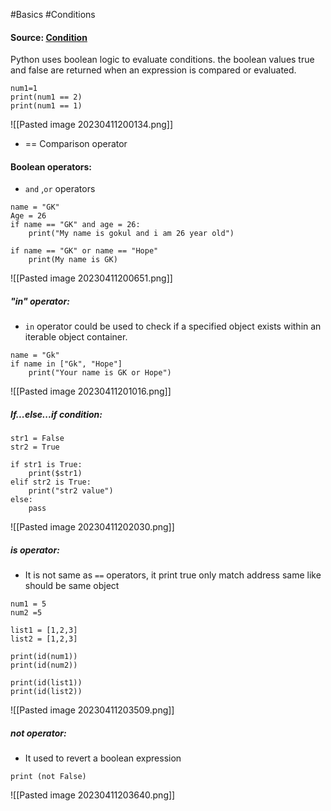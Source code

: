 #Basics #Conditions

#### Source: [Condition](https://www.learnpython.org/en/Conditions)

Python uses boolean logic to evaluate conditions. the boolean values true and false are returned when an expression is compared or evaluated.

```
num1=1
print(num1 == 2)
print(num1 == 1)
```
![[Pasted image 20230411200134.png]]

* == Comparison operator

#### Boolean operators:

* `and` ,`or` operators

```
name = "GK"
Age = 26
if name == "GK" and age = 26:
    print("My name is gokul and i am 26 year old")

if name == "GK" or name == "Hope"
    print(My name is GK)
```

![[Pasted image 20230411200651.png]]

##### "in" operator:
* `in` operator could be used to check if a specified object exists within an iterable object container.

```
name = "Gk"
if name in ["Gk", "Hope"]
    print("Your name is GK or Hope")
```

![[Pasted image 20230411201016.png]]

##### If...else...if condition:

```
str1 = False
str2 = True

if str1 is True:
    print($str1)
elif str2 is True:
    print("str2 value")
else:
	pass
```

![[Pasted image 20230411202030.png]]

##### is operator:
* It is not same as ``==`` operators, it print true only match address same like should be same object

```
num1 = 5
num2 =5

list1 = [1,2,3]
list2 = [1,2,3]

print(id(num1))
print(id(num2))

print(id(list1))
print(id(list2))
```

![[Pasted image 20230411203509.png]]

##### not operator:
* It used to revert a boolean expression
```
print (not False)
```

![[Pasted image 20230411203640.png]]


